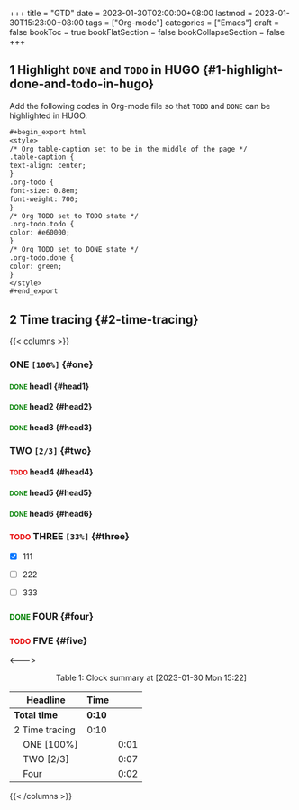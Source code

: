 +++
title = "GTD"
date = 2023-01-30T02:00:00+08:00
lastmod = 2023-01-30T15:23:00+08:00
tags = ["Org-mode"]
categories = ["Emacs"]
draft = false
bookToc = true
bookFlatSection = false
bookCollapseSection = false
+++

## 1 Highlight `DONE` and `TODO` in HUGO {#1-highlight-done-and-todo-in-hugo}

Add the following codes in Org-mode file so that `TODO` and `DONE` can be highlighted in HUGO.

<style>
/* Org table-caption set to be in the middle of the page */
.table-caption {
text-align: center;
}
.org-todo {
font-size: 0.8em;
font-weight: 700;
}
/* Org TODO set to TODO state */
.org-todo.todo {
color: #e60000;
}
/* Org TODO set to DONE state */
.org-todo.done {
color: green;
}
</style>

```org
#+begin_export html
<style>
/* Org table-caption set to be in the middle of the page */
.table-caption {
text-align: center;
}
.org-todo {
font-size: 0.8em;
font-weight: 700;
}
/* Org TODO set to TODO state */
.org-todo.todo {
color: #e60000;
}
/* Org TODO set to DONE state */
.org-todo.done {
color: green;
}
</style>
#+end_export
```


## 2 Time tracing {#2-time-tracing}

{{< columns >}}


### ONE <code>[100%]</code> {#one}


#### <span class="org-todo done DONE">DONE</span> head1 {#head1}


#### <span class="org-todo done DONE">DONE</span> head2 {#head2}


#### <span class="org-todo done DONE">DONE</span> head3 {#head3}


### TWO <code>[2/3]</code> {#two}


#### <span class="org-todo todo TODO">TODO</span> head4 {#head4}


#### <span class="org-todo done DONE">DONE</span> head5 {#head5}


#### <span class="org-todo done DONE">DONE</span> head6 {#head6}


### <span class="org-todo todo TODO">TODO</span> THREE <code>[33%]</code> {#three}

-   [X] 111
-   [ ] 222
-   [ ] 333


### <span class="org-todo done DONE">DONE</span> FOUR {#four}


### <span class="org-todo todo TODO">TODO</span> FIVE {#five}

<--->

<div class="table-caption">
  <span class="table-number">Table 1:</span>
  Clock summary at <span class="timestamp-wrapper"><span class="timestamp">[2023-01-30 Mon 15:22]</span></span>
</div>

| Headline               | Time     |      |
|------------------------|----------|------|
| **Total time**         | **0:10** |      |
| 2 Time tracing         | 0:10     |      |
| &ensp;&ensp;ONE [100%] |          | 0:01 |
| &ensp;&ensp;TWO [2/3]  |          | 0:07 |
| &ensp;&ensp;Four       |          | 0:02 |

{{< /columns >}}
